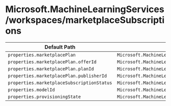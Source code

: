 # Microsoft.MachineLearningServices/workspaces/marketplaceSubscriptions

| Default Path | Alias |
|---|---|
| `properties.marketplacePlan` | `Microsoft.MachineLearningServices/workspaces/marketplaceSubscriptions/marketplacePlan` |
| `properties.marketplacePlan.offerId` | `Microsoft.MachineLearningServices/workspaces/marketplaceSubscriptions/marketplacePlan.offerId` |
| `properties.marketplacePlan.planId` | `Microsoft.MachineLearningServices/workspaces/marketplaceSubscriptions/marketplacePlan.planId` |
| `properties.marketplacePlan.publisherId` | `Microsoft.MachineLearningServices/workspaces/marketplaceSubscriptions/marketplacePlan.publisherId` |
| `properties.marketplaceSubscriptionStatus` | `Microsoft.MachineLearningServices/workspaces/marketplaceSubscriptions/marketplaceSubscriptionStatus` |
| `properties.modelId` | `Microsoft.MachineLearningServices/workspaces/marketplaceSubscriptions/modelId` |
| `properties.provisioningState` | `Microsoft.MachineLearningServices/workspaces/marketplaceSubscriptions/provisioningState` |

